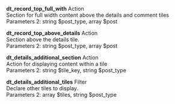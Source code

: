 **dt_record_top_full_with** Action  
Section for full width content above the details and comment tiles  
Parameters 2: string $post_type, array $post

**dt_record_top_above_details** Action  
Section above the details tile.  
Parameters 2: string $post_type, array $post


**dt_details_additional_section** Action  
Action for displaying content within a tile  
Parameters 2: string $tile_key, string $post_type

**dt_details_additional_tiles**  Filter  
Declare other tiles to display.  
Parameters 2: array $tiles, string $post_type  
